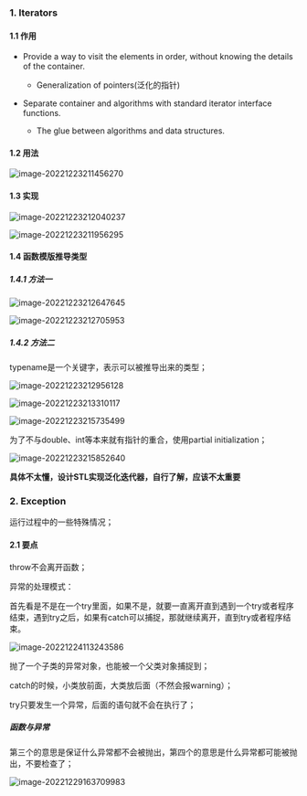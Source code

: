 ### 1. Iterators
#### 1.1 作用
- Provide a way to visit the elements in order, without knowing the details of the container.
  - Generalization of pointers(泛化的指针)

- Separate container and algorithms with standard 
  iterator interface functions.
  - The glue between algorithms and data structures.

#### 1.2 用法

![image-20221223211456270](../../img/test/202212232115899.png)

#### 1.3 实现

![image-20221223212040237](../../img/test/202212232120264.png)

![image-20221223211956295](../../img/test/202212232119335.png)

#### 1.4 函数模版推导类型

##### 1.4.1 方法一

![image-20221223212647645](../../img/test/202212232126680.png)

![image-20221223212705953](../../img/test/202212232127976.png)

##### 1.4.2 方法二

typename是一个关键字，表示可以被推导出来的类型；

![image-20221223212956128](../../img/test/202212232129154.png)

![image-20221223213310117](../../img/test/202212232133154.png)

 ![image-20221223215735499](../../img/test/202212232157585.png)

为了不与double、int等本来就有指针的重合，使用partial initialization；

![image-20221223215852640](../../img/test/202212232158668.png)

**具体不太懂，设计STL实现泛化迭代器，自行了解，应该不太重要**

### 2. Exception
运行过程中的一些特殊情况；
#### 2.1 要点
throw不会离开函数；

异常的处理模式：

首先看是不是在一个try里面，如果不是，就要一直离开直到遇到一个try或者程序结束，遇到try之后，如果有catch可以捕捉，那就继续离开，直到try或者程序结束。

![image-20221224113243586](../../img/test/202212241132669.png)

抛了一个子类的异常对象，也能被一个父类对象捕捉到；

catch的时候，小类放前面，大类放后面（不然会报warning）；

try只要发生一个异常，后面的语句就不会在执行了；

##### 函数与异常

第三个的意思是保证什么异常都不会被抛出，第四个的意思是什么异常都可能被抛出，不要检查了；

![image-20221229163709983](../../img/test/202212291637062.png)
